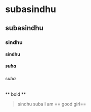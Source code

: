 # subasindhu
## subasindhu
### sindhu
#### sindhu
##### suba
###### suba
** bold **
> sindhu
> suba
I am == good girl==
